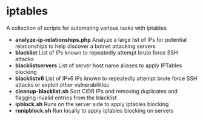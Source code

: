 iptables
========

A collection of scripts for automating various tasks with iptables

- **analyze-ip-relationships.php** Analyze a large list of IPs for potential relationships to help discover a botnet attacking servers
- **blacklist** List of IPs known to repeatedly attempt brute force SSH attacks
- **blacklistservers** List of server host name aliases to apply IPTables blocking
- **blacklistv6** List of IPv6 IPs known to repeatedly attempt brute force SSH attacks or exploit other vulnerabilities
- **cleanup-blacklist.sh** Sort CIDR IPs and removing duplicates and flagging invalid entries from the blacklist
- **ipblock.sh** Runs on the server side to apply iptables blocking
- **runipblock.sh** Run locally to apply iptables blocking on servers
